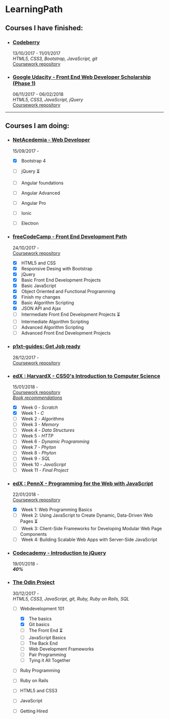 # LearningPath

## Courses I have finished:
- ### [**Codeberry**](https://codeberryschool.com/en/)   
  13/10/2017 - 11/01/2017  
  _HTML5, CSS3, Bootstrap, JavaScript, git_  
  [Coursework repository](https://github.com/jpacsai/codeBerrySchool)
  
  
  
- ### [**Google Udacity - Front End Web Developer Scholarship (Phase 1)**](https://www.udacity.com/google-scholarships)  
  06/11/2017 - 06/02/2018  
  _HTML5, CSS3, JavaScript, jQuery_  
  [Coursework repository](https://github.com/jpacsai/GoogleUdacity)
  
  
***
## Courses I am doing:

- ### [**NetAcedemia - Web Developer**](https://netacademia.hu/webfejleszto)
  15/09/2017 -
  - [x] &nbsp;Bootstrap 4
  - [ ] &nbsp;jQuery :hourglass_flowing_sand:
  - [ ] &nbsp;Angular foundations
  - [ ] &nbsp;Angular Advanced
  - [ ] &nbsp;Angular Pro
  - [ ] &nbsp;Ionic
  - [ ] &nbsp;Electron
  
  
- ### [**freeCodeCamp - Front End Development Path**](https://www.freecodecamp.org/)  
  24/10/2017 -  
  [Coursework repository](https://github.com/jpacsai/freeCodeCamp)  
  - [x] &nbsp;HTML5 and CSS  
  - [x] &nbsp;Responsive Desing with Bootstrap  
  - [x] &nbsp;jQuery  
  - [x] &nbsp;Basic Front End Development Projects  
  - [x] &nbsp;Basic JavaScript  
  - [x] &nbsp;Object Oriented and Functional Programming  
  - [x] &nbsp;Finish my changes  
  - [x] &nbsp;Basic Algorithm Scripting  
  - [x] &nbsp;JSON API and Ajax
  - [ ] &nbsp;Intermediate Front End Development Projects :hourglass_flowing_sand:
  - [ ] &nbsp;Intermediate Algorithm Scripting  
  - [ ] &nbsp;Advanced Algorithm Scripting  
  - [ ] &nbsp;Advanced Front End Development Projects
  
- ### [**p1xt-guides: Get Job ready**](https://github.com/P1xt/p1xt-guides/blob/master/job-ready-javascript-edition-2.0.md#tier-0---prep)  
  28/12/2017 -  
  [Coursework repository](https://github.com/jpacsai/p1xt-guides/blob/master/job-ready.md)  
   
 
- ### [**edX : HarvardX - CS50's Introduction to Computer Science**](https://courses.edx.org/courses/course-v1:HarvardX+CS50+X/course/)  
  15/01/2018 -  
  [Coursework repository](https://github.com/jpacsai/HarvardX_CS50x)  
  _[Book recommendations](https://docs.cs50.net/2018/x/syllabus.html)_
  - [x] &nbsp;Week 0 - _Scratch_
  - [x] &nbsp;Week 1 - _C_ 
  - [ ] &nbsp;Week 2 - _Algorithms_
  - [ ] &nbsp;Week 3 - _Memory_
  - [ ] &nbsp;Week 4 - _Data Structures_
  - [ ] &nbsp;Week 5 - _HTTP_
  - [ ] &nbsp;Week 6 - _Dynamic Programming_
  - [ ] &nbsp;Week 7 - _Phyton_
  - [ ] &nbsp;Week 8 - _Phyton_
  - [ ] &nbsp;Week 9 - _SQL_
  - [ ] &nbsp;Week 10 - _JavaScript_
  - [ ] &nbsp;Week 11 - _Final Project_
  
- ### [**edX : PennX - Programming for the Web with JavaScript**](https://courses.edx.org/courses/course-v1:PennX+SD4x+2T2017/course/)  
  22/01/2018 -  
  [Coursework repository](https://github.com/jpacsai/PennX_Javascript_SD4x)
  - [x] &nbsp;Week 1: Web Programming Basics 
  - [ ] &nbsp;Week 2: Using JavaScript to Create Dynamic, Data-Driven Web Pages :hourglass_flowing_sand:
  - [ ] &nbsp;Week 3: Client-Side Frameworks for Developing Modular Web Page Components 
  - [ ] &nbsp;Week 4: Building Scalable Web Apps with Server-Side JavaScript  
  
- ### [**Codecademy - Introduction to jQuery**](https://www.codecademy.com/learn/learn-jquery)  
  19/01/2018 -  
  _**40%**_
  
- ### [**The Odin Project**](https://www.theodinproject.com/home)  
  30/12/2017 -  
  _HTML5, CSS3, JavaScript, git, Ruby, Ruby on Rails, SQL_  
  - [ ] Webdevelopment 101
     - [x] &nbsp;The basics
     - [x] &nbsp;Git basics
     - [ ] &nbsp;The Front End :hourglass_flowing_sand:
     - [ ] &nbsp;JavaScript Basics
     - [ ] &nbsp;The Back End
     - [ ] &nbsp;Web Development Frameworks
     - [ ] &nbsp;Pair Programming
     - [ ] &nbsp;Tying it All Together
  - [ ] Ruby Programming
  - [ ] Ruby on Rails
  - [ ] HTML5 and CSS3
  - [ ] JavaScript
  - [ ] Getting Hired
  
